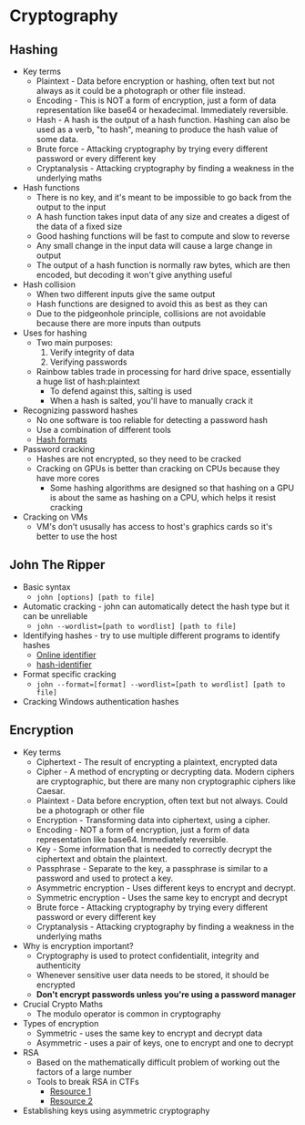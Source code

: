 # Cryptography


## Hashing
- Key terms
	- Plaintext - Data before encryption or hashing, often text but not always as it could be a photograph or other file instead.
	- Encoding - This is NOT a form of encryption, just a form of data representation like base64 or hexadecimal. Immediately reversible.
	- Hash - A hash is the output of a hash function. Hashing can also be used as a verb, "to hash", meaning to produce the hash value of some data.
	- Brute force - Attacking cryptography by trying every different password or every different key
	- Cryptanalysis - Attacking cryptography by finding a weakness in the underlying maths
- Hash functions
	- There is no key, and it's meant to be impossible to go back from the output to the input
	- A hash function takes input data of any size and creates a digest of the data of a fixed size
	- Good hashing functions will be fast to compute and slow to reverse
	- Any small change in the input data will cause a large change in output
	- The output of a hash function is normally raw bytes, which are then encoded, but decoding it won't give anything useful
- Hash collision
	- When two different inputs give the same output
	- Hash functions are designed to avoid this as best as they can
	- Due to the pidgeonhole principle, collisions are not avoidable because there are more inputs than outputs
- Uses for hashing
	- Two main purposes:
		1. Verify integrity of data
		2. Verifying passwords
	- Rainbow tables trade in processing for hard drive space, essentially a huge list of hash:plaintext
		- To defend against this, salting is used
		- When a hash is salted, you'll have to manually crack it
- Recognizing password hashes
	- No one software is too reliable for detecting a password hash
	- Use a combination of different tools
	- [Hash formats](https://hashcat.net/wiki/doku.php?id=example_hashes)
- Password cracking
	- Hashes are not encrypted, so they need to be cracked
	- Cracking on GPUs is better than cracking on CPUs because they have more cores
		- Some hashing algorithms are designed so that hashing on a GPU is about the same as hashing on a CPU, which helps it resist cracking
- Cracking on VMs
	- VM's don't ususally has access to host's graphics cards so it's better to use the host

## John The Ripper
- Basic syntax
	- `john [options] [path to file]`
- Automatic cracking - john can automatically detect the hash type but it can be unreliable
	- `john --wordlist=[path to wordlist] [path to file]`
- Identifying hashes - try to use multiple different programs to identify hashes
	- [Online identifier](https://hashes.com/en/tools/hash_identifier)
	- [hash-identifier](https://gitlab.com/kalilinux/packages/hash-identifier/-/tree/kali/master)
- Format specific cracking
	- `john --format=[format] --wordlist=[path to wordlist] [path to file]`
- Cracking Windows authentication hashes

## Encryption
- Key terms
	- Ciphertext - The result of encrypting a plaintext, encrypted data
	- Cipher - A method of encrypting or decrypting data. Modern ciphers are cryptographic, but there are many non cryptographic ciphers like Caesar.
	- Plaintext - Data before encryption, often text but not always. Could be a photograph or other file
	- Encryption - Transforming data into ciphertext, using a cipher.
	- Encoding - NOT a form of encryption, just a form of data representation like base64. Immediately reversible.
	- Key - Some information that is needed to correctly decrypt the ciphertext and obtain the plaintext.
	- Passphrase - Separate to the key, a passphrase is similar to a password and used to protect a key.
	- Asymmetric encryption - Uses different keys to encrypt and decrypt.
	- Symmetric encryption - Uses the same key to encrypt and decrypt
	- Brute force - Attacking cryptography by trying every different password or every different key
	- Cryptanalysis - Attacking cryptography by finding a weakness in the underlying maths
- Why is encryption important?
	- Cryptography is used to protect confidentialit, integrity and authenticity
	- Whenever sensitive user data needs to be stored, it should be encrypted
	- **Don't encrypt passwords unless you're using a password manager**
- Crucial Crypto Maths
	- The modulo operator is common in cryptography
- Types of encryption
	- Symmetric - uses the same key to encrypt and decrypt data
	- Asymmetric - uses a pair of keys, one to encrypt and one to decrypt
- RSA
	- Based on the mathematically difficult problem of working out the factors of a large number
	- Tools to break RSA in CTFs
		- [Resource 1](https://github.com/Ganapati/RsaCtfTool)
		- [Resource 2](https://github.com/ius/rsatool)
- Establishing keys using asymmetric cryptography
